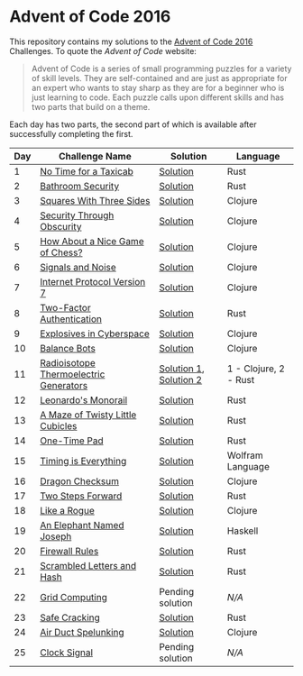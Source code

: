 # Advent of Code 2016

This repository contains my solutions to the [Advent of Code 2016][aoc2016] Challenges.
To quote the _Advent of Code_ website:

> Advent of Code is a series of small programming puzzles for a variety of skill levels.
> They are self-contained and are just as appropriate for an expert who wants to stay
> sharp as they are for a beginner who is just learning to code. Each puzzle calls upon
> different skills and has two parts that build on a theme.

Each day has two parts, the second part of which is available after successfully completing the first.

| Day | Challenge Name                                                 | Solution                                 | Language              |
| --- | -------------------------------------------------------------- | ---------------------------------------- | --------------------- |
|   1 | [No Time for a Taxicab][day-01]                                | [Solution](day_01/src/main.rs)           | Rust                  |
|   2 | [Bathroom Security][day-02]                                    | [Solution](day_02/src/main.rs)           | Rust                  |
|   3 | [Squares With Three Sides][day-03]                             | [Solution](day_03/src/day_03/core.clj)   | Clojure               |
|   4 | [Security Through Obscurity][day-04]                           | [Solution](day_04/src/day_04/core.clj)   | Clojure               |
|   5 | [How About a Nice Game of Chess?][day-05]                      | [Solution](day_05/src/day_05/core.clj)   | Clojure               |
|   6 | [Signals and Noise][day-06]                                    | [Solution](day_06/src/day_06/core.clj)   | Clojure               |
|   7 | [Internet Protocol Version 7][day-07]                          | [Solution](day_07/src/day_07/core.clj)   | Clojure               |
|   8 | [Two-Factor Authentication][day-08]                            | [Solution](day_08/src/main.rs)           | Rust                  |
|   9 | [Explosives in Cyberspace][day-09]                             | [Solution](day_09/src/day_09/core.clj)   | Clojure               |
|  10 | [Balance Bots][day-10]                                         | [Solution](day_10/src/day_10/core.clj)   | Clojure               | 
|  11 | [Radioisotope Thermoelectric Generators][day-11]               | [Solution 1][11-1], [Solution 2][11-2]   | 1 - Clojure, 2 - Rust |
|  12 | [Leonardo's Monorail][day-12]                                  | [Solution](day_12/src/main.rs)           | Rust                  |
|  13 | [A Maze of Twisty Little Cubicles][day-13]                     | [Solution](day_13/src/main.rs)           | Rust                  |
|  14 | [One-Time Pad][day-14]                                         | [Solution](day_14/src/main.rs)           | Rust                  |
|  15 | [Timing is Everything][day-15]                                 | [Solution](day_15/day_15.wl)             | Wolfram Language      |
|  16 | [Dragon Checksum][day-16]                                      | [Solution](day_16/src/day_16/core.clj)   | Clojure               |
|  17 | [Two Steps Forward][day-17]                                    | [Solution](day_17/src/main.rs)           | Rust                  |
|  18 | [Like a Rogue][day-18]                                         | [Solution](day_18/src/day_18/core.clj)   | Clojure               |
|  19 | [An Elephant Named Joseph][day-19]                             | [Solution](day_19/day19-hs/src/Day19.hs) | Haskell               |
|  20 | [Firewall Rules][day-20]                                       | [Solution](day_20/src/main.rs)           | Rust                  |
|  21 | [Scrambled Letters and Hash][day-21]                           | [Solution](day_21/src/main.rs)           | Rust                  |
|  22 | [Grid Computing][day-22]                                       | Pending solution                         | _N/A_                 |
|  23 | [Safe Cracking][day-23]                                        | [Solution](day_23/src/main.rs)           | Rust                  |
|  24 | [Air Duct Spelunking][day-24]                                  | [Solution](day_24/src/day_24/core.clj)   | Clojure               |
|  25 | [Clock Signal][day-25]                                         | Pending solution                         | _N/A_                 |

[aoc2016]: http://adventofcode.com/2016
[day-01]: http://adventofcode.com/2016/day/1
[day-02]: http://adventofcode.com/2016/day/2
[day-03]: http://adventofcode.com/2016/day/3
[day-04]: http://adventofcode.com/2016/day/4
[day-05]: http://adventofcode.com/2016/day/5
[day-06]: http://adventofcode.com/2016/day/6
[day-07]: http://adventofcode.com/2016/day/7
[day-08]: http://adventofcode.com/2016/day/8
[day-09]: http://adventofcode.com/2016/day/9
[day-10]: http://adventofcode.com/2016/day/10
[day-11]: http://adventofcode.com/2016/day/11
[11-1]: day_11/src/day_11/core.clj
[11-2]: day_11_rust/src/main.rs
[day-12]: http://adventofcode.com/2016/day/12
[day-13]: http://adventofcode.com/2016/day/13
[day-14]: http://adventofcode.com/2016/day/14
[day-15]: http://adventofcode.com/2016/day/15
[day-16]: http://adventofcode.com/2016/day/16
[day-17]: http://adventofcode.com/2016/day/17
[day-18]: http://adventofcode.com/2016/day/18
[day-19]: http://adventofcode.com/2016/day/19
[day-20]: http://adventofcode.com/2016/day/20
[day-21]: http://adventofcode.com/2016/day/21
[day-22]: http://adventofcode.com/2016/day/22
[day-23]: http://adventofcode.com/2016/day/23
[day-24]: http://adventofcode.com/2016/day/24
[day-25]: http://adventofcode.com/2016/day/25
